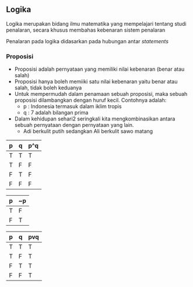 
## Logika
Logika merupakan bidang ilmu matematika yang mempelajari tentang studi penalaran, secara khusus membahas kebenaran sistem penalaran

Penalaran pada logika didasarkan pada hubungan antar *statements*

### Proposisi
- Proposisi adalah pernyataan yang memiliki nilai kebenaran (benar atau salah)
- Proposisi hanya boleh memiiki satu nilai kebenaran yaitu benar atau salah, tidak boleh keduanya
- Untuk mempermudah dalam penamaan sebuah proposisi, maka sebuah proposisi dilambangkan dengan huruf kecil. Contohnya adalah:
	- p : Indonesia termasuk dalam iklim tropis
	- q : 7 adalah bilangan prima
- Dalam kehidupan sehari2 seringkali kita mengkombinasikan antara sebuah pernyataan dengan pernyataan yang lain.
	- Adi berkulit putih sedangkan Ali berkulit sawo matang

| p | q | p^q|
|---|---|----|
| T | T | T  |
| T | F | F  |
| F | T | F  |
| F | F | F  |

| p | ~p |
|---|----|
| T | F  |
| F | T  |

| p | q | pvq|
|---|---|----|
| T | T | T  |
| T | F | T  |
| F | T | T  |
| F | F | T  |
